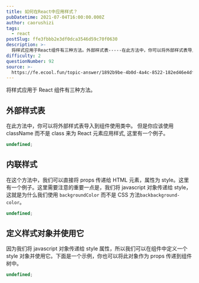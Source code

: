 ```yaml
---
title: 如何在React中应用样式？
pubDatetime: 2021-07-04T16:00:00.000Z
author: caorushizi
tags:
  - react
postSlug: ffe3fbbb2e3df0dca3546d59c70f0630
description: >-
  将样式应用于React组件有三种方法。外部样式表-----在此方法中，你可以将外部样式表导入到组件使用类中。但是你应该使用className而不是class来为React元素应用样式,这里有一个例子。
difficulty: 2
questionNumber: 92
source: >-
  https://fe.ecool.fun/topic-answer/1892b9be-4b0d-4a4c-8522-182ed46e4df2?orderBy=updateTime&order=desc&tagId=13
---
```


将样式应用于 React 组件有三种方法。

## 外部样式表

在此方法中，你可以将外部样式表导入到组件使用类中。 但是你应该使用 className 而不是 class 来为 React 元素应用样式, 这里有一个例子。

```typescript
undefined;
```

## 内联样式

在这个方法中，我们可以直接将 props 传递给 HTML 元素，属性为 style。这里有一个例子。这里需要注意的重要一点是，我们将 javascript 对象传递给 style，这就是为什么我们使用 `backgroundColor` 而不是 CSS 方法`backbackground-color`。

```typescript
undefined;
```

## 定义样式对象并使用它

因为我们将 javascript 对象传递给 style 属性，所以我们可以在组件中定义一个 style 对象并使用它。下面是一个示例，你也可以将此对象作为 props 传递到组件树中。

```typescript
undefined;
```
